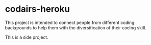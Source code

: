 # codairs-heroku

This project is intended to connect people from different coding backgrounds to help them with the diversification of their coding skill.

This is a side project.

